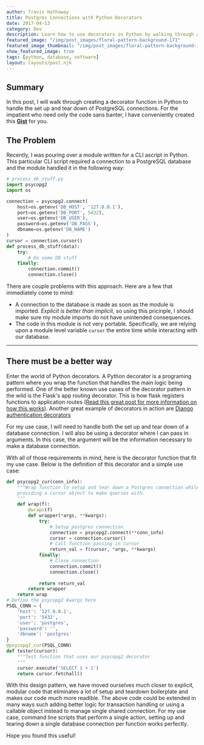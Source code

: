 ```yaml
---
author: Travis Hathaway
title: Postgres Connections with Python Decorators
date: 2017-04-13
category: Dev
description: Learn how to use decorators in Python by walking through a practical example using a PostgreSQL database connections.
featured_image: "/img/post_images/floral-pattern-background-171"
featured_image_thumbnail: "/img/post_images/floral-pattern-background-171_small"
show_featured_image: true
tags: [python, database, software]
layout: layouts/post.njk
---
```


## Summary
In this post, I will walk through creating a decorator function in Python to handle the set up and tear down of PostgreSQL connections.  For the impatient who need only the code sans banter, I have conveniently created this **[Gist](https://gist.github.com/travishathaway/b67c32f6fed3bcc9cb8ac72e611961bb)** for you.

## The Problem
Recently, I was pouring over a module written for a CLI ascript in Python. This particular CLI script required a connection to a PostgreSQL database and the module handled it in the following way:

```python
# process_db_stuff.py
import psycopg2
import os

connection = psycopg2.connect(
    host=os.getenv('DB_HOST', '127.0.0.1'),
    port=os.getenv('DB_PORT', 5432),
    user=os.getenv('DB_USER'),
    password=os.getenv('DB_PASS'),
    dbname=os.getenv('DB_NAME')
)
cursor = connection.cursor()
def process_db_stuff(data):
    try:
        # Do some DB stuff
    finally:
        connection.commit()
        connection.close()
```

There are couple problems with this approach.  Here are a few that immediately come to mind:

- A connection to the database is made as soon as the module is imported.  *Explicit is better than implicit*, so using this pricinple, I should make sure my module imports do not have unintended consequences.
- The code in this module is not very portable. Specifically, we are relying upon a module level variable `cursor` the entire time while interacting with our database.

<hr>

## There must be a better way

Enter the world of Python decorators.  A Python decorator is a programing pattern where you wrap the function that handles the main logic being performed. One of the better known use cases of the decorator pattern in the wild is the Flask's app routing decorator. This is how flask registers functions to application routes ([Read this great post for more information on how this works](https://ains.co/blog/things-which-arent-magic-flask-part-1.html)).  Another great example of decorators in action are [Django authentication decorators](https://docs.djangoproject.com/en/1.11/topics/auth/default/#the-login-required-decorator)

For my use case, I will need to handle both the set up and tear down of a database connection. I will also be using a decorator where I can pass in arguments.  In this case, the argument will be the information necessary to make a database connection.

With all of those requirements in mind, here is the decorator function that fit my use case. Below is the definition of this decorator and a simple use case:

```python
def psycopg2_cur(conn_info):
    """Wrap function to setup and tear down a Postgres connection while 
    providing a cursor object to make queries with.
    """
    def wrap(f):
        @wraps(f)
        def wrapper(*args, **kwargs):
            try:
                # Setup postgres connection
                connection = psycopg2.connect(**conn_info)
                cursor = connection.cursor()
                # Call function passing in cursor
                return_val = f(cursor, *args, **kwargs)
            finally:
                # Close connection
                connection.commit()
                connection.close()
            
            return return_val
        return wrapper
    return wrap
# Define the psycopg2 kwargs here
PSQL_CONN = {
    'host': '127.0.0.1',
    'port': '5432',
    'user': 'postgres',
    'password': '',
    'dbname': 'postgres'
}
@psycopg2_cur(PSQL_CONN)
def tester(cursor):
    """Test function that uses our psycopg2 decorator
    """
    cursor.execute('SELECT 1 + 1')
    return cursor.fetchall()
```

With this design pattern, we have moved ourselves much closer to explicit, modular code that eliminates a lot of setup and teardown boilerplate and makes our code much more readible.  The above code could be extended in many ways such adding better logic for transaction handling or using a callable object instead to manage single shared connection. For my use case, command line scripts that perform a single action, setting up and tearing down a single database connection per function works perfectly.

Hope you found this useful!
